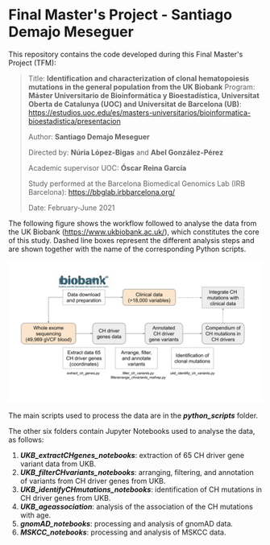 # Final Master's Project - Santiago Demajo Meseguer

This repository contains the code developed during this Final Master's Project (TFM):

> Title: **Identification and characterization of clonal hematopoiesis mutations in the general population from the UK Biobank**
> Program: **Máster Universitario de Bioinformática y Bioestadística, Universitat Oberta de Catalunya (UOC) and Universitat de Barcelona (UB)**: https://estudios.uoc.edu/es/masters-universitarios/bioinformatica-bioestadistica/presentacion
>
> Author: **Santiago Demajo Meseguer**
>
> Directed by: **Núria López-Bigas** and **Abel González-Pérez**
>
> Academic supervisor UOC: **Óscar Reina García**
>
> Study performed at the Barcelona Biomedical Genomics Lab (IRB Barcelona): https://bbglab.irbbarcelona.org/
>
> Date: February-June 2021

The following figure shows the workflow followed to analyse the data from the UK Biobank (https://www.ukbiobank.ac.uk/), which constitutes the core of this study. Dashed line boxes represent the different analysis steps and are shown together with the name of the corresponding Python scripts.

![alt text](Methods_diagram.svg "Methods diagram")

The main scripts used to process the data are in the ***python_scripts*** folder.

The other six folders contain Jupyter Notebooks used to analyse the data, as follows:

1. ***UKB_extractCHgenes_notebooks***: extraction of 65 CH driver gene variant data from UKB.
2. ***UKB_filterCHvariants_notebooks***: arranging, filtering, and annotation of variants from CH driver genes from UKB.
3. ***UKB_identifyCHmutations_notebooks***: identification of CH mutations in CH driver genes from UKB.
4. ***UKB_ageassociation***: analysis of the association of the CH mutations with age.
5. ***gnomAD_notebooks***: processing and analysis of gnomAD data.
6. ***MSKCC_notebooks***: processing and analysis of MSKCC data.
